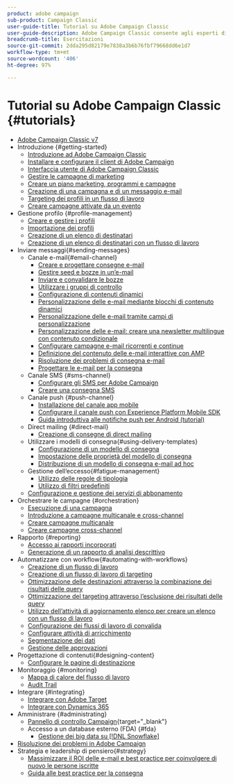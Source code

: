 ```yaml
---
product: adobe campaign
sub-product: Campaign Classic
user-guide-title: Tutorial su Adobe Campaign Classic
user-guide-description: Adobe Campaign Classic consente agli esperti di marketing di progettare esperienze cliente cross-channel e fornisce un ambiente per l’orchestrazione visiva delle campagne, la gestione delle interazioni in tempo reale e l’esecuzione cross-channel.
breadcrumb-title: Esercitazioni
source-git-commit: 2dda295d82179e7838a3b6b76fbf79668dd6e1d7
workflow-type: tm+mt
source-wordcount: '406'
ht-degree: 97%

---
```



# Tutorial su Adobe Campaign Classic {#tutorials}

+ [Adobe Campaign Classic v7](/help/overview.md)
+ Introduzione {#getting-started}
   + [Introduzione ad Adobe Campaign Classic](/help/getting-started/introduction-to-adobe-campaign-classic.md)
   + [Installare e configurare il client di Adobe Campaign](/help/getting-started/install-and-setup-the-adobe-campaign-client.md)
   + [Interfaccia utente di Adobe Campaign Classic](/help/getting-started/exploring-the-adobe-campaign-classic-user-interface.md)
   + [Gestire le campagne di marketing](/help/getting-started/managing-marketing-campaigns.md)
   + [Creare un piano marketing, programmi e campagne](/help/getting-started/creating-a-marketing-plan-programs-and-campaigns.md)
   + [Creazione di una campagna e di un messaggio e-mail](/help/getting-started/creating-a-campaign-and-an-email.md)
   + [Targeting dei profili in un flusso di lavoro](/help/getting-started/targeting-profiles-in-a-workflow.md)
   + [Creare campagne attivate da un evento](/help/getting-started/create-event-triggered-campaigns.md)
+ Gestione profilo {#profile-management}
   + [Creare e gestire i profili](/help/profile-management/create-and-manage-profiles.md)
   + [Importazione dei profili](/help/data-management/importing-profiles.md)
   + [Creazione di un elenco di destinatari](/help/profile-management/creating-a-list-of-recipients.md)
   + [Creazione di un elenco di destinatari con un flusso di lavoro](/help/profile-management/creating-a-list-of-recipients-with-a-workflow.md)
+ Inviare messaggi{#sending-messages}
   + Canale e-mail{#email-channel}
      + [Creare e progettare consegne e-mail](/help/sending-messages/email-channel/create-and-design-email-deliveries.md)
      + [Gestire seed e bozze in un’e-mail](/help/sending-messages/email-channel/managing-seed-and-proofs.md)
      + [Inviare e convalidare le bozze](/help/sending-messages/email-channel/send-and-validate-proofs.md)
      + [Utilizzare i gruppi di controllo](/help/sending-messages/email-channel/use-control-groups.md)
      + [Configurazione di contenuti dinamici](/help/sending-messages/email-channel/configuring-dynamic-content.md)
      + [Personalizzazione delle e-mail mediante blocchi di contenuto dinamici](/help/sending-messages/email-channel/personalization-with-dynamic-content-blocks.md)
      + [Personalizzazione delle e-mail tramite campi di personalizzazione](/help/sending-messages/email-channel/personalizing-emails-using-personalization-fields.md)
      + [Personalizzazione delle e-mail: creare una newsletter multilingue con contenuto condizionale](/help/sending-messages/email-channel/personalizing-emails-create-a-multi-lingual-newsletter-using-conditional-content.md)
      + [Configurare campagne e-mail ricorrenti e continue](/help/sending-messages/recurring-deliveries.md)
      + [Definizione del contenuto delle e-mail interattive con AMP](/help/sending-messages/email-channel/defining-interactive-email-content-with-amp.md)
      + [Risoluzione dei problemi di consegna e-mail](/help/sending-messages/email-channel/troubleshooting-email-delivery-issues.md)
      + [Progettare le e-mail per la consegna](/help/sending-messages/email-channel/design-emails-for-deliverability.md)
   + Canale SMS {#sms-channel}
      + [Configurare gli SMS per Adobe Campaign](https://experienceleague.adobe.com/docs/campaign-learn/set-up-sms-for-adobe-campaign/overview.html?lang=it)
      + [Creare una consegna SMS](/help/sending-messages/mobile-channel/create-a-sms-delivery.md)
   + Canale push {#push-channel}
      + [Installazione del canale app mobile](/help/sending-messages/mobile-channel/installing-the-mobile-app-channel.md)
      + [Configurare il canale push con Experience Platform Mobile SDK](/help/sending-messages/mobile-channel/configure-push-using-aep-mobile-sdk.md)
      + [Guida introduttiva alle notifiche push per Android (tutorial)](https://experienceleague.adobe.com/docs/campaign-classic-learn/getting-started-with-push-notifications-for-android/introduction.html?lang=it)
   + Direct mailing {#direct-mail}
      + [Creazione di consegne di direct mailing](/help/sending-messages/direct-mail/creating-direct-mail-deliveries.md)
   + Utilizzare i modelli di consegna{#using-delivery-templates}
      + [Configurazione di un modello di consegna](/help/sending-messages/using-delivery-templates/configuring-a-delivery-template.md)
      + [Impostazione delle proprietà del modello di consegna](/help/sending-messages/using-delivery-templates/setting-delivery-template-properties.md)
      + [Distribuzione di un modello di consegna e-mail ad hoc](/help/sending-messages/using-delivery-templates/deploying-ad-hoc-email-delivery-template.md)
   + Gestione dell’eccesso{#fatigue-management}
      + [Utilizzo delle regole di tipologia](/help/sending-messages/fatigue-management/typology-rules-for-fatigue-management.md)
      + [Utilizzo di filtri predefiniti](/help/sending-messages/fatigue-management/fatigue-management-using-filters.md)
   + [Configurazione e gestione dei servizi di abbonamento](/help/sending-messages/configuring-and-managing-subscription-services.md)
+ Orchestrare le campagne {#orchestration}
   + [Esecuzione di una campagna](/help/orchestrating-campaigns/executing-a-campaign.md)
   + [Introduzione a campagne multicanale e cross-channel](/help/orchestrating-campaigns/introduction-to-cross-and-multi-channel-campaigns.md)
   + [Creare campagne multicanale](/help/orchestrating-campaigns/multi-channel-campaigns.md)
   + [Creare campagne cross-channel](/help/orchestrating-campaigns/cross-channel-campaigns.md)
+ Rapporto {#reporting}
   + [Accesso ai rapporti incorporati](/help/reporting/accessing-built-in-reports.md)
   + [Generazione di un rapporto di analisi descrittivo](/help/reporting/generating-a-descriptive-analysis-report.md)
+ Automatizzare con workflow{#automating-with-workflows}
   + [Creazione di un flusso di lavoro](/help/automating-with-workflows/creating-a-workflow.md)
   + [Creazione di un flusso di lavoro di targeting](/help/automating-with-workflows/creating-a-targeting-workflow.md)
   + [Ottimizzazione delle destinazioni attraverso la combinazione dei risultati delle query](/help/automating-with-workflows/refining-targets-by-combining-query-results.md)
   + [Ottimizzazione del targeting attraverso l’esclusione dei risultati delle query](/help/automating-with-workflows/refining-targets-by-excluding-query-results.md)
   + [Utilizzo dell’attività di aggiornamento elenco per creare un elenco con un flusso di lavoro](/help/automating-with-workflows/using-the-update-list-activity.md)
   + [Configurazione dei flussi di lavoro di convalida](/help/automating-with-workflows/validation-flow-configuration.md)
   + [Configurare attività di arricchimento](/help/automating-with-workflows/enrichment-activity.md)
   + [Segmentazione dei dati](/help/data-management/data-segmentation.md)
   + [Gestione delle approvazioni](/help/automating-with-workflows/managing-approvals.md)
+ Progettazione di contenuti{#designing-content}
   + [Configurare le pagine di destinazione](/help/designing-content/configure-landingpages.md)
+ Monitoraggio {#monitoring}
   + [Mappa di calore del flusso di lavoro](/help/monitoring-campaign-classic/workflow-heatmap.md)
   + [Audit Trail](/help/monitoring-campaign-classic/audit-trail.md)
+ Integrare {#integrating}
   + [Integrare con Adobe Target](/help/integrations/target-integration.md)
   + [Integrare con Dynamics 365](/help/integrations/dynamics365-integration.md)
+ Amministrare {#administrating}
   + [Pannello di controllo Campaign](https://experienceleague.adobe.com/docs/control-panel-learn/control-panel/control-panel-overview.html){target=&quot;_blank&quot;}
   + Accesso a un database esterno (FDA) {#fda}
      + [Gestione dei big data su [!DNL Snowflake]](/help/administrating/snowflake/big-data-segmentation-on-snowflake.md)
+ [Risoluzione dei problemi in Adobe Campaign](https://experienceleague.adobe.com/docs/campaign-classic-learn/troubleshooting/overview.html?lang=it)
+ Strategia e leadership di pensiero{#strategy}
   + [Massimizzare il ROI delle e-mail e best practice per coinvolgere di nuovo le persone iscritte](https://experienceleague.adobe.com/docs/campaign-learn/tutorials/strategy/campaign-maximize-email-best-practices.html?lang=it)
   + [Guida alle best practice per la consegna](https://experienceleague.adobe.com/docs/deliverability-learn/deliverability-best-practice-guide/introduction.html?lang=it)

